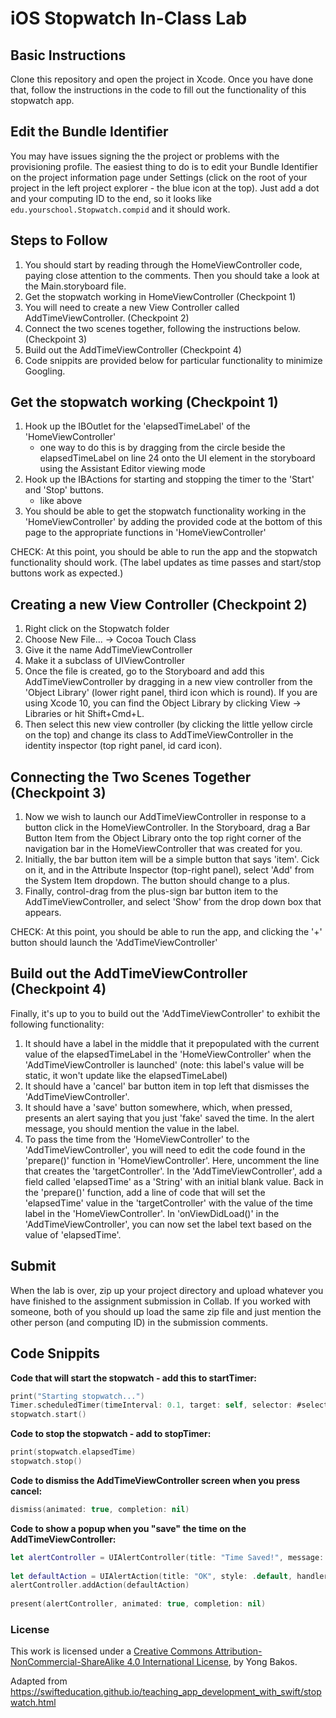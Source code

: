 # iOS Stopwatch In-Class Lab

## Basic Instructions

Clone this repository and open the project in Xcode.  Once you have done that, follow the instructions in the code to fill out the functionality of this stopwatch app.

## Edit the Bundle Identifier

You may have issues signing the the project or problems with the provisioning profile.  The easiest thing to do is to edit your Bundle Identifier on the project information page under Settings (click on the root of your project in the left project explorer - the blue icon at the top).  Just add a dot and your computing ID to the end, so it looks like `edu.yourschool.Stopwatch.compid` and it should work.

## Steps to Follow

1. You should start by reading through the HomeViewController code, paying close attention to the comments. Then you should take a look at the Main.storyboard file.
2. Get the stopwatch working in HomeViewController (Checkpoint 1)
3. You will need to create a new View Controller called AddTimeViewController. (Checkpoint 2)
3. Connect the two scenes together, following the instructions below. (Checkpoint 3)
5. Build out the AddTimeViewController (Checkpoint 4)
6. Code snippits are provided below for particular functionality to minimize Googling.

## Get the stopwatch working (Checkpoint 1)

1. Hook up the IBOutlet for the 'elapsedTimeLabel' of the 'HomeViewController' 
	- one way to do this is by dragging from the circle beside the elapsedTimeLabel on line 24 onto the UI element in the storyboard using the Assistant Editor viewing mode
2. Hook up the IBActions for starting and stopping the timer to the 'Start' and 'Stop' buttons.
	- like above
3. You should be able to get the stopwatch functionality working in the 'HomeViewController' by adding the provided code at the bottom of this page to the appropriate functions in 'HomeViewController'

CHECK: At this point, you should be able to run the app and the stopwatch functionality should work. (The label updates as time passes and start/stop buttons work as expected.)

## Creating a new View Controller (Checkpoint 2)

1. Right click on the Stopwatch folder
2. Choose New File... -> Cocoa Touch Class
3. Give it the name AddTimeViewController
4. Make it a subclass of UIViewController
5. Once the file is created, go to the Storyboard and add this AddTimeViewController by dragging in a new view controller from the 'Object Library' (lower right panel, third icon which is round).  If you are using Xcode 10, you can find the Object Library by clicking View -> Libraries or hit Shift+Cmd+L.
6. Then select this new view controller (by clicking the little yellow circle on the top) and change its class to AddTimeViewController in the identity inspector (top right panel, id card icon).

## Connecting the Two Scenes Together (Checkpoint 3)

1. Now we wish to launch our AddTimeViewController in response to a button click in the HomeViewController. In the Storyboard, drag a Bar Button Item from the Object Library onto the top right corner of the navigation bar in the HomeViewController that was created for you. 
2. Initially, the bar button item will be a simple button that says 'item'. Cick on it, and in the Attribute Inspector (top-right panel), select 'Add' from the System Item dropdown. The button should change to a plus.
3. Finally, control-drag from the plus-sign bar button item to the AddTimeViewController, and select 'Show' from the drop down box that appears.

CHECK: At this point, you should be able to run the app, and clicking the '+' button should launch the 'AddTimeViewController'

## Build out the AddTimeViewController (Checkpoint 4)

Finally, it's up to you to build out the 'AddTimeViewController' to exhibit the following functionality:

1. It should have a label in the middle that it prepopulated with the current value of the elapsedTimeLabel in the 'HomeViewController' when the 'AddTimeViewController is launched' (note: this label's value will be static, it won't update like the elapsedTimeLabel)
2. It should have a 'cancel' bar button item in top left that dismisses the 'AddTimeViewController'.
3. It should have a 'save' button somewhere, which, when pressed, presents an alert saying that you just 'fake' saved the time. In the alert message, you should mention the value in the label.
4. To pass the time from the 'HomeViewController' to the 'AddTimeViewController', you will need to edit the code found in the 'prepare()' function in 'HomeViewController'.  Here, uncomment the line that creates the 'targetController'.  In the 'AddTimeViewController', add a field called 'elapsedTime' as a 'String' with an initial blank value.  Back in the 'prepare()' function, add a line of code that will set the 'elapsedTime' value in the 'targetController' with the value of the time label in the 'HomeViewController'.  In 'onViewDidLoad()' in the 'AddTimeViewController', you can now set the label text based on the value of 'elapsedTime'.

## Submit

When the lab is over, zip up your project directory and upload whatever you have finished to the assignment submission in Collab.  If you worked with someone, both of you should up load the same zip file and just mention the other person (and computing ID) in the submission comments.

## Code Snippits

__Code that will start the stopwatch - add this to startTimer:__

```swift
print("Starting stopwatch...")
Timer.scheduledTimer(timeInterval: 0.1, target: self, selector: #selector(HomeViewController.updateElapsedTimeLabel(_:)), userInfo: nil, repeats: true)
stopwatch.start()
```

__Code to stop the stopwatch - add to stopTimer:__
```swift
print(stopwatch.elapsedTime)
stopwatch.stop()
```

__Code to dismiss the AddTimeViewController screen when you press cancel:__
```swift
dismiss(animated: true, completion: nil)
```

__Code to show a popup when you "save" the time on the AddTimeViewController:__
```swift
let alertController = UIAlertController(title: "Time Saved!", message: "You just fake saved the time " + timeLabel.text! + "!", preferredStyle: .alert)
        
let defaultAction = UIAlertAction(title: "OK", style: .default, handler: nil)
alertController.addAction(defaultAction)
        
present(alertController, animated: true, completion: nil)
```



### License

This work is licensed under a [Creative Commons Attribution-NonCommercial-ShareAlike 4.0 International License](https://creativecommons.org/licenses/by-nc-sa/4.0/), by Yong Bakos.

Adapted from https://swifteducation.github.io/teaching_app_development_with_swift/stopwatch.html
